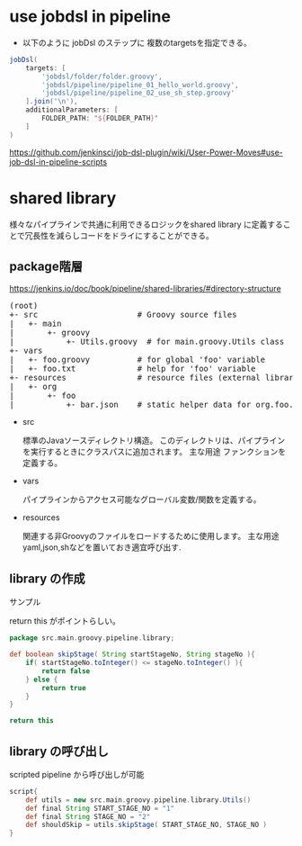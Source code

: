 # use jobdsl in pipeline

* 以下のように jobDsl のステップに 複数のtargetsを指定できる。

```groovy
jobDsl(
    targets: [
        'jobdsl/folder/folder.groovy',
        'jobdsl/pipeline/pipeline_01_hello_world.groovy',
        'jobdsl/pipeline/pipeline_02_use_sh_step.groovy'
    ].join('\n'),
    additionalParameters: [
        FOLDER_PATH: "${FOLDER_PATH}"
    ]
)
```

https://github.com/jenkinsci/job-dsl-plugin/wiki/User-Power-Moves#use-job-dsl-in-pipeline-scripts

# shared library

様々なパイプラインで共通に利用できるロジックをshared library に定義することで冗長性を減らしコードをドライにすることができる。

## package階層
https://jenkins.io/doc/book/pipeline/shared-libraries/#directory-structure

<pre>
(root)
+- src                     # Groovy source files
|   +- main
|       +- groovy
|           +- Utils.groovy  # for main.groovy.Utils class
+- vars
|   +- foo.groovy          # for global 'foo' variable
|   +- foo.txt             # help for 'foo' variable
+- resources               # resource files (external libraries only)
|   +- org
|       +- foo
|           +- bar.json    # static helper data for org.foo.Bar
</pre>

* src

    標準のJavaソースディレクトリ構造。
    このディレクトリは、パイプラインを実行するときにクラスパスに追加されます。
    主な用途 ファンクションを定義する。

* vars

    パイプラインからアクセス可能なグローバル変数/関数を定義する。

* resources

    関連する非Groovyのファイルをロードするために使用します。
    主な用途 yaml,json,shなどを置いておき適宜呼び出す.
## library の作成

サンプル

return this がポイントらしい。

```groovy
package src.main.groovy.pipeline.library;

def boolean skipStage( String startStageNo, String stageNo ){
    if( startStageNo.toInteger() <= stageNo.toInteger() ){
        return false
    } else {
        return true
    }
}

return this

```

## library の呼び出し
scripted pipeline から呼び出しが可能

```groovy
script{
    def utils = new src.main.groovy.pipeline.library.Utils()
    def final String START_STAGE_NO = "1"
    def final String STAGE_NO = "2"
    def shouldSkip = utils.skipStage( START_STAGE_NO, STAGE_NO )
}
```
